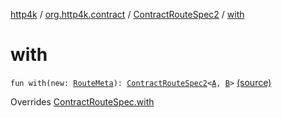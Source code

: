 [http4k](../../index.md) / [org.http4k.contract](../index.md) / [ContractRouteSpec2](index.md) / [with](./with.md)

# with

`fun with(new: `[`RouteMeta`](../-route-meta/index.md)`): `[`ContractRouteSpec2`](index.md)`<`[`A`](-binder/index.md#A)`, `[`B`](-binder/index.md#B)`>` [(source)](https://github.com/http4k/http4k/blob/master/http4k-contract/src/main/kotlin/org/http4k/contract/routeSpec.kt#L69)

Overrides [ContractRouteSpec.with](../-contract-route-spec/with.md)


